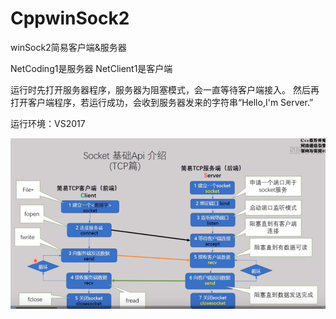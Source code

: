 # CppwinSock2
winSock2简易客户端&amp;服务器

NetCoding1是服务器
NetClient1是客户端

运行时先打开服务器程序，服务器为阻塞模式，会一直等待客户端接入。
然后再打开客户端程序，若运行成功，会收到服务器发来的字符串“Hello,I'm Server.”

运行环境：VS2017

![Step by step to build a Server/Client](https://github.com/Zcj-XD-Bj/CppwinSock2/blob/master/TIM%E6%88%AA%E5%9B%BE20200505155048.png)
